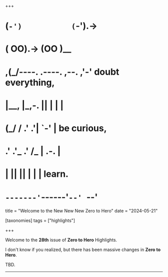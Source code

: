 +++
#   (`-')           (`-').->
#   ( OO).->        (OO )__
# ,(_/----. .----. ,--. ,'-' doubt everything,
# |__,    |\_,-.  ||  | |  |
#  (_/   /    .' .'|  `-'  | be curious,
#  .'  .'_  .'  /_ |  .-.  |
# |       ||      ||  | |  | learn.
# `-------'`------'`--' `--'

title = "Welcome to the New New New Zero to Hero"
date = "2024-05-21"

[taxonomies]
tags = ["highlights"]

+++

Welcome to the **28th** issue of **Zero to Hero** Highlights.

I don't know if you realized, but there has been massive changes in
**Zero to Hero**.

TBD.

--------


